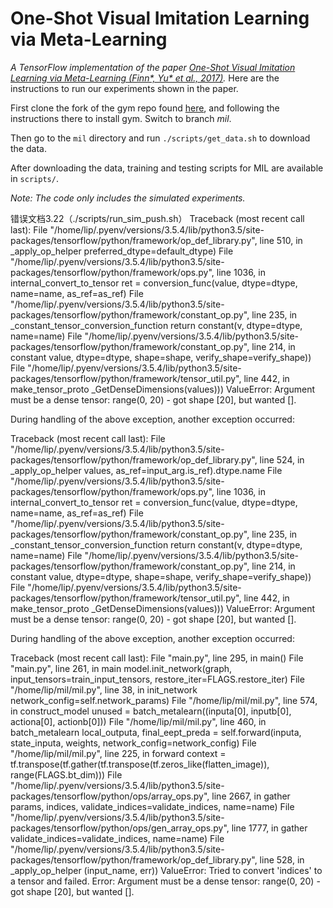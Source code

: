 # One-Shot Visual Imitation Learning via Meta-Learning

*A TensorFlow implementation of the paper [One-Shot Visual Imitation Learning via Meta-Learning (Finn*, Yu* et al., 2017)](https://arxiv.org/pdf/1709.04905.pdf).* Here are the instructions to run our experiments shown in the paper.

First clone the fork of the gym repo found [here](https://github.com/tianheyu927/gym), and following the instructions there to install gym. Switch to branch *mil*.

Then go to the `mil` directory and run `./scripts/get_data.sh` to download the data.

After downloading the data, training and testing scripts for MIL are available in `scripts/`.

*Note: The code only includes the simulated experiments.*


错误文档3.22（./scripts/run_sim_push.sh）
Traceback (most recent call last):
  File "/home/lip/.pyenv/versions/3.5.4/lib/python3.5/site-packages/tensorflow/python/framework/op_def_library.py", line 510, in _apply_op_helper
    preferred_dtype=default_dtype)
  File "/home/lip/.pyenv/versions/3.5.4/lib/python3.5/site-packages/tensorflow/python/framework/ops.py", line 1036, in internal_convert_to_tensor
    ret = conversion_func(value, dtype=dtype, name=name, as_ref=as_ref)
  File "/home/lip/.pyenv/versions/3.5.4/lib/python3.5/site-packages/tensorflow/python/framework/constant_op.py", line 235, in _constant_tensor_conversion_function
    return constant(v, dtype=dtype, name=name)
  File "/home/lip/.pyenv/versions/3.5.4/lib/python3.5/site-packages/tensorflow/python/framework/constant_op.py", line 214, in constant
    value, dtype=dtype, shape=shape, verify_shape=verify_shape))
  File "/home/lip/.pyenv/versions/3.5.4/lib/python3.5/site-packages/tensorflow/python/framework/tensor_util.py", line 442, in make_tensor_proto
    _GetDenseDimensions(values)))
ValueError: Argument must be a dense tensor: range(0, 20) - got shape [20], but wanted [].

During handling of the above exception, another exception occurred:

Traceback (most recent call last):
  File "/home/lip/.pyenv/versions/3.5.4/lib/python3.5/site-packages/tensorflow/python/framework/op_def_library.py", line 524, in _apply_op_helper
    values, as_ref=input_arg.is_ref).dtype.name
  File "/home/lip/.pyenv/versions/3.5.4/lib/python3.5/site-packages/tensorflow/python/framework/ops.py", line 1036, in internal_convert_to_tensor
    ret = conversion_func(value, dtype=dtype, name=name, as_ref=as_ref)
  File "/home/lip/.pyenv/versions/3.5.4/lib/python3.5/site-packages/tensorflow/python/framework/constant_op.py", line 235, in _constant_tensor_conversion_function
    return constant(v, dtype=dtype, name=name)
  File "/home/lip/.pyenv/versions/3.5.4/lib/python3.5/site-packages/tensorflow/python/framework/constant_op.py", line 214, in constant
    value, dtype=dtype, shape=shape, verify_shape=verify_shape))
  File "/home/lip/.pyenv/versions/3.5.4/lib/python3.5/site-packages/tensorflow/python/framework/tensor_util.py", line 442, in make_tensor_proto
    _GetDenseDimensions(values)))
ValueError: Argument must be a dense tensor: range(0, 20) - got shape [20], but wanted [].

During handling of the above exception, another exception occurred:

Traceback (most recent call last):
  File "main.py", line 295, in <module>
    main()
  File "main.py", line 261, in main
    model.init_network(graph, input_tensors=train_input_tensors, restore_iter=FLAGS.restore_iter)
  File "/home/lip/mil/mil.py", line 38, in init_network
    network_config=self.network_params)
  File "/home/lip/mil/mil.py", line 574, in construct_model
    unused = batch_metalearn((inputa[0], inputb[0], actiona[0], actionb[0]))
  File "/home/lip/mil/mil.py", line 460, in batch_metalearn
    local_outputa, final_eept_preda = self.forward(inputa, state_inputa, weights, network_config=network_config)
  File "/home/lip/mil/mil.py", line 225, in forward
    context = tf.transpose(tf.gather(tf.transpose(tf.zeros_like(flatten_image)), range(FLAGS.bt_dim)))
  File "/home/lip/.pyenv/versions/3.5.4/lib/python3.5/site-packages/tensorflow/python/ops/array_ops.py", line 2667, in gather
    params, indices, validate_indices=validate_indices, name=name)
  File "/home/lip/.pyenv/versions/3.5.4/lib/python3.5/site-packages/tensorflow/python/ops/gen_array_ops.py", line 1777, in gather
    validate_indices=validate_indices, name=name)
  File "/home/lip/.pyenv/versions/3.5.4/lib/python3.5/site-packages/tensorflow/python/framework/op_def_library.py", line 528, in _apply_op_helper
    (input_name, err))
ValueError: Tried to convert 'indices' to a tensor and failed. Error: Argument must be a dense tensor: range(0, 20) - got shape [20], but wanted [].

